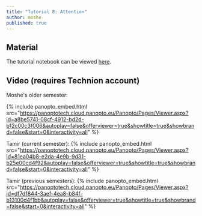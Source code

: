 ```yaml
---
title: "Tutorial 8: Attention"
author: moshe
published: true
---
```



## Material

The tutorial notebook can be viewed [here](https://nbviewer.org/github/vistalab-technion/cs236781-tutorials/blob/master/t09-%20Attention/tutorial9-Attention.ipynb).

## Video (requires Technion account)


Moshe's older semester:

{% include panopto_embed.html src="https://panoptotech.cloud.panopto.eu/Panopto/Pages/Viewer.aspx?id=a8be5741-08cf-4912-bd2d-b12c00c3f006&autoplay=false&offerviewer=true&showtitle=true&showbrand=false&start=0&interactivity=all" %}

Tamir (current semester):
{% include panopto_embed.html src="https://panoptotech.cloud.panopto.eu/Panopto/Pages/Viewer.aspx?id=81ea04b8-e2da-4e9b-9d31-b25e00cd4f92&autoplay=false&offerviewer=true&showtitle=true&showbrand=false&start=0&interactivity=all" %}

Tamir (previous semesters):
{% include panopto_embed.html src="https://panoptotech.cloud.panopto.eu/Panopto/Pages/Viewer.aspx?id=df7d1844-3aef-4ea8-b84f-b13100d4f1bb&autoplay=false&offerviewer=true&showtitle=true&showbrand=false&start=0&interactivity=all" %}